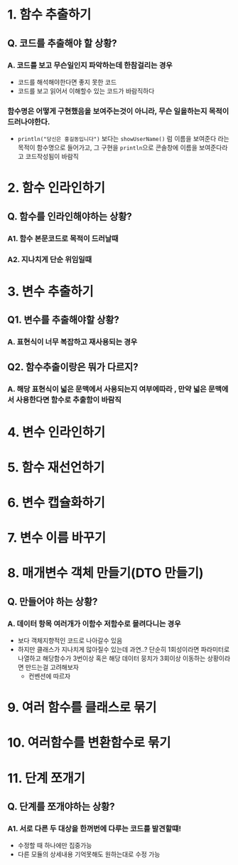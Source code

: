 # 1. 함수 추출하기

## Q. 코드를 추출해야 할 상황?
### A. 코드를 보고 무슨일인지 파악하는데 한참걸리는 경우
- 코드를 해석해야한다면 좋지 못한 코드
- 코드를 보고 읽어서 이해할수 있는 코드가 바람직하다
### 함수명은 어떻게 구현했음을 보여주는것이 아니라, 무슨 일을하는지 목적이 드러나야한다.
- `println("당신은 홍길동입니다")` 보다는 `showUserName()` 럼 이름을 보여준다 라는 목적이 함수명으로 들어가고, 그 구현을 `println`으로 콘솔창에 이름을 보여준다라고 코드작성됨이 바람직

# 2. 함수 인라인하기
## Q. 함수를 인라인해야하는 상황?
### A1. 함수 본문코드로 목적이 드러날때
### A2. 지나치게 단순 위임일때

# 3. 변수 추출하기
## Q1. 변수를 추출해야할 상황? 
### A. 표현식이 너무 복잡하고 재사용되는 경우

## Q2. 함수추출이랑은 뭐가 다르지?
### A. 해당 표현식이 넓은 문맥에서 사용되는지 여부에따라 , 만약 넓은 문맥에서 사용한다면 함수로 추출함이 바람직

# 4. 변수 인라인하기
# 5. 함수 재선언하기
# 6. 변수 캡슐화하기
# 7. 변수 이름 바꾸기
# 8. 매개변수 객체 만들기(DTO 만들기)
## Q. 만들어야 하는 상황?
### A. 데이터 항목 여러개가 이함수 저함수로 몰려다니는 경우
- 보다 객체지향적인 코드로 나아갈수 있음
- 하지만 클래스가 지나치게 많아질수 있는데 과연..? 단순히 1회성이라면 파라미터로 나열하고 해당함수가 3번이상 혹은 해당 데이터 뭉치가 3회이상 이동하는 상황이라면 만드는걸 고려해보자
  - 컨벤션에 따르자

# 9. 여러 함수를 클래스로 묶기
# 10. 여러함수를 변환함수로 묶기
# 11. 단계 쪼개기
## Q. 단계를 쪼개야하는 상황?
### A1. 서로 다른 두 대상을 한꺼번에 다루는 코드를 발견할떄!
- 수정할 때 하나에만 집중가능
- 다른 모듈의 상세내용 기억못해도 원하는대로 수정 가능



